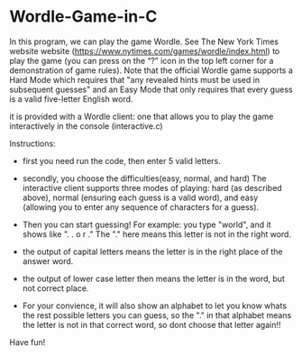 # Wordle-Game-in-C
In this program, we can play the game Wordle. See The New York Times website website (https://www.nytimes.com/games/wordle/index.html) to play the game (you can press on the “?” icon in the top left corner for a demonstration of game rules). Note that the official Wordle game supports a Hard Mode which requires that "any revealed hints must be used in subsequent guesses" and an Easy Mode that only requires that every guess is a valid five-letter English word.

it is provided with a Wordle client: one that allows you to play the game interactively in the console (interactive.c)

Instructions:
- first you need run the code, then enter 5 valid letters.
- secondly, you choose the difficulties(easy, normal, and hard)
The interactive client supports three modes of playing: hard (as described above), normal (ensuring each guess is a valid word), and easy (allowing you to enter any sequence of characters for a guess). 

- Then you can start guessing! 
For example: you type "world", and it shows like ". . o r ." The "." here means this letter is not in the right word.
- the output of capital letters means the letter is in the right place of the answer word.
- the output of lower case letter then means the letter is in the word, but not correct place.
- For your convience, it will also show an alphabet to let you know whats the rest possible letters you can guess, so the "." in that alphabet means the letter is not in that correct word, so dont choose that letter again!!

Have fun!
